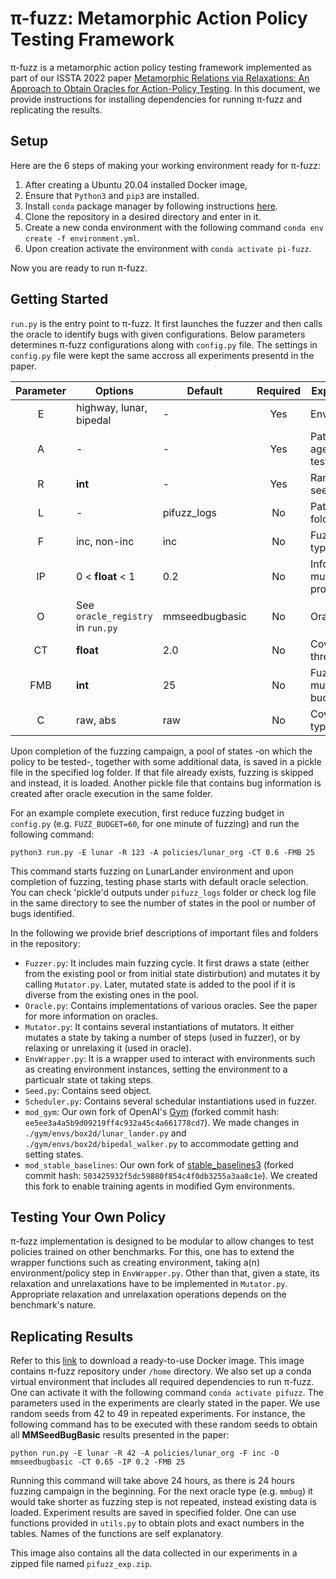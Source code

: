 # π-fuzz: Metamorphic Action Policy Testing Framework

π-fuzz is a metamorphic action policy testing framework implemented as part of our ISSTA 2022 paper [Metamorphic Relations via Relaxations: An Approach to Obtain Oracles for Action-Policy Testing](https://people.mpi-sws.org/~hfeniser/pubs/ISSTA-2022.pdf). In this document, we provide instructions for installing dependencies for running π-fuzz and replicating the results.

## Setup
Here are the 6 steps of making your working environment ready for π-fuzz:

1. After creating a Ubuntu 20.04 installed Docker image, 
2. Ensure that `Python3` and `pip3` are installed.
3. Install `conda` package manager by following instructions [here](https://docs.conda.io/projects/conda/en/latest/user-guide/install/linux.html).
4. Clone the repository in a desired directory and enter in it. 
5. Create a new conda environment with the following command `conda env create -f environment.yml`.
6. Upon creation activate the environment with `conda activate pi-fuzz`.

Now you are ready to run π-fuzz.

## Getting Started 
`run.py` is the entry point to π-fuzz. It first launches the fuzzer and then calls the oracle to identify bugs with given configurations. Below parameters determines π-fuzz configurations along with `config.py` file. The settings in `config.py` file were kept the same accross all experiments presentd in the paper. 

| Parameter  | Options     | Default | Required | Explanation |
| :---------: |-------------| ----- | :-------------:  | -----|
| E  | highway, lunar, bipedal | - | Yes | Environment |
| A  | - | - |Yes | Path to agent-to-test  |
| R  | **int** | - |Yes | Random seed  |
| L  | - | pifuzz_logs | No | Path to log folder |
| F  | inc, non-inc  | inc |No | Fuzzing type |
| IP | 0 < **float** < 1| 0.2 | No | Informed mutations probability |
| O  | See `oracle_registry` in `run.py`  | mmseedbugbasic | No | Oracle type |
| CT | **float** | 2.0 | No  | Coverage threshold |
| FMB | **int** | 25 | No | Fuzz mutation budget |
| C | raw, abs | raw | No | Coverage type |

Upon completion of the fuzzing campaign, a pool of states -on which the policy to be tested-, together with some additional data, is saved in a pickle file in the specified log folder. If that file already exists, fuzzing is skipped and instead, it is loaded. Another pickle file that contains bug information is created after oracle execution in the same folder.

For an example complete execution, first reduce fuzzing budget in `config.py` (e.g. `FUZZ_BUDGET=60`, for one minute of fuzzing) and run the following command:

`python3 run.py -E lunar -R 123 -A policies/lunar_org -CT 0.6 -FMB 25`

This command starts fuzzing on LunarLander environment and upon completion of fuzzing, testing phase starts with default oracle selection. You can check 'pickle'd outputs under `pifuzz_logs` folder or check log file in the same directory to see the number of states in the pool or number of bugs identified.

In the following we provide brief descriptions of important files and folders in the repository:
- `Fuzzer.py`: It includes main fuzzing cycle. It first draws a state (either from the existing pool or from initial state distirbution) and mutates it by calling `Mutator.py`. Later, mutated state is added to the pool if it is diverse from the existing ones in the pool.
- `Oracle.py`: Contains implementations of various oracles. See the paper for more information on oracles.
- `Mutator.py`: It contains several instantiations of mutators. It either mutates a state by taking a number of steps (used in fuzzer), or by relaxing or unrelaxing it (used in oracle).
- `EnvWrapper.py`: It is a wrapper used to interact with environments such as creating environment instances, setting the environment to a particualr state ot taking steps.
- `Seed.py`: Contains seed object.
- `Scheduler.py`: Contains several schedular instantiations used in fuzzer.
- `mod_gym`: Our own fork of OpenAI's [Gym](https://github.com/openai/gym) (forked commit hash: `ee5ee3a4a5b9d09219ff4c932a45c4a661778cd7`). We made changes in `./gym/envs/box2d/lunar_lander.py` and `./gym/envs/box2d/bipedal_walker.py` to accommodate getting and setting states.
- `mod_stable_baselines`: Our own fork of [stable_baselines3](https://stable-baselines3.readthedocs.io/en/master/) (forked commit hash: `503425932f5dc59880f854c4f0db3255a3aa8c1e`). We created this fork to enable training agents in modified Gym environments.

## Testing Your Own Policy

π-fuzz implementation is designed to be modular to allow changes to test policies trained on other benchmarks. For this, one has to extend the wrapper functions such as creating environment, taking a(n) environment/policy step in `EnvWrapper.py`. Other than that, given a state, its relaxation and unrelaxations have to be implemented in `Mutator.py`. Appropriate relaxation and unrelaxation operations depends on the benchmark's nature.

## Replicating Results

Refer to this [link](https://hub.docker.com/repository/docker/practicalformalmethods/pi-fuzz) to download a ready-to-use Docker image. This image contains π-fuzz repository under `/home` directory. We also set up a conda virtual environment that includes all required dependencies to run π-fuzz. One can activate it with the following command `conda activate pifuzz`. The parameters used in the experiments are clearly stated in the paper. We use random seeds from 42 to 49 in repeated experiments. For instance, the following command has to be executed with these random seeds to obtain all **MMSeedBugBasic** results presented in the paper:

`python run.py -E lunar -R 42 -A policies/lunar_org -F inc -O mmseedbugbasic -CT 0.65 -IP 0.2 -FMB 25`

Running this command will take above 24 hours, as there is 24 hours fuzzing campaign in the beginning. For the next oracle type (e.g. `mmbug`) it would take shorter as fuzzing step is not repeated, instead existing data is loaded. Experiment results are saved in specified folder. One can use functions provided in `utils.py` to obtain plots and exact numbers in the tables. Names of the functions are self explanatory.

This image also contains all the data collected in our experiments in a zipped file named `pifuzz_exp.zip`. 
